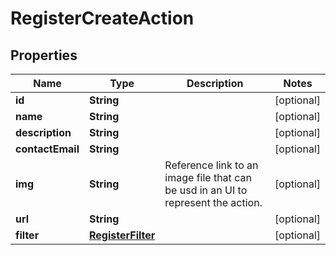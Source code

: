 
# RegisterCreateAction

## Properties
Name | Type | Description | Notes
------------ | ------------- | ------------- | -------------
**id** | **String** |  |  [optional]
**name** | **String** |  |  [optional]
**description** | **String** |  |  [optional]
**contactEmail** | **String** |  |  [optional]
**img** | **String** | Reference link to an image file that can be usd in an UI to represent the action. |  [optional]
**url** | **String** |  |  [optional]
**filter** | [**RegisterFilter**](RegisterFilter.md) |  |  [optional]



